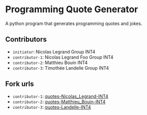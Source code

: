 # Programming Quote Generator

A python program that generates programming quotes and jokes.

## Contributors
- `initiator`: Nicolas Legrand Group INT4
- `contributor-1`: Nicolas Legrand Foo Group INT4
- `contributor-2`: Matthieu Bouin INT4
- `contributor-3`: Timothée Landelle Group INT4 

## Fork urls
- `contributor-1`: [quotes-Nicolas_Legrand-INT4](https://github.com/Haaland667/quotes-Nicolas_Legrand-INT4.git)
- `contributor-2`: [quotes-Matthieu_Bouin-INT4](https://github.com/matthieu86/quotes-Matthieu_Bouin-INT4.git)
- `contributor-3`: [quotes-Landelle-INT4](https://github.com/Lutow/quotes-Landelle-INT4.git)